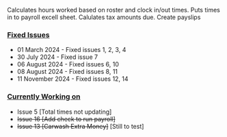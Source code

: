 Calculates hours worked based on roster and clock in/out times. 
Puts times in to payroll excell sheet.
Calulates tax amounts due.
Create payslips

### <ins>Fixed Issues</ins>

- 01 March 2024       - Fixed issues 1, 2, 3, 4
- 30 July 2024        - Fixed issue 7
- 06 August 2024      - Fixed issues 6, 10
- 08 August 2024      - Fixed issues 8, 11
- 11 November 2024    - Fixed issues 12, 14

### <ins>Currently Working on</ins>

- Issue 5 [Total times not updating]
- ~~Issue 16 [Add check to run payroll]~~
- ~~Issue 13 [Carwash Extra Money]~~ [Still to test]